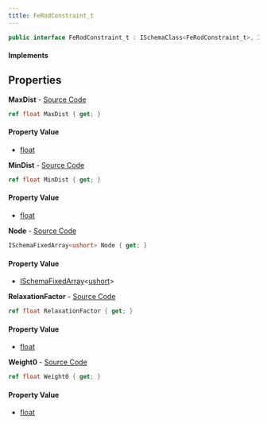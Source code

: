 ```yaml
---
title: FeRodConstraint_t
---
```


```csharp
public interface FeRodConstraint_t : ISchemaClass<FeRodConstraint_t>, ISchemaField, ISchemaClass, INativeHandle
```

#### Implements

## Properties

**MaxDist** - [Source Code](https://github.com/swiftly-solution/swiftlys2/blob/main/managed/src/SwiftlyS2.Generated/Schemas/Interfaces/FeRodConstraint_t.cs#L18)

```csharp
ref float MaxDist { get; }
```

#### Property Value

- [float](https://learn.microsoft.com/dotnet/api/system.single)

**MinDist** - [Source Code](https://github.com/swiftly-solution/swiftlys2/blob/main/managed/src/SwiftlyS2.Generated/Schemas/Interfaces/FeRodConstraint_t.cs#L20)

```csharp
ref float MinDist { get; }
```

#### Property Value

- [float](https://learn.microsoft.com/dotnet/api/system.single)

**Node** - [Source Code](https://github.com/swiftly-solution/swiftlys2/blob/main/managed/src/SwiftlyS2.Generated/Schemas/Interfaces/FeRodConstraint_t.cs#L16)

```csharp
ISchemaFixedArray<ushort> Node { get; }
```

#### Property Value

- [ISchemaFixedArray](/docs/api/shared/schemas/ischemafixedarray-1)<[ushort](https://learn.microsoft.com/dotnet/api/system.uint16)>

**RelaxationFactor** - [Source Code](https://github.com/swiftly-solution/swiftlys2/blob/main/managed/src/SwiftlyS2.Generated/Schemas/Interfaces/FeRodConstraint_t.cs#L24)

```csharp
ref float RelaxationFactor { get; }
```

#### Property Value

- [float](https://learn.microsoft.com/dotnet/api/system.single)

**Weight0** - [Source Code](https://github.com/swiftly-solution/swiftlys2/blob/main/managed/src/SwiftlyS2.Generated/Schemas/Interfaces/FeRodConstraint_t.cs#L22)

```csharp
ref float Weight0 { get; }
```

#### Property Value

- [float](https://learn.microsoft.com/dotnet/api/system.single)

